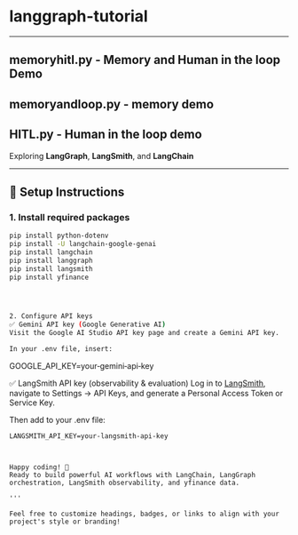 # langgraph-tutorial

---
## memoryhitl.py -  Memory and Human in the loop Demo
## memoryandloop.py - memory demo
## HITL.py - Human in the loop demo

Exploring **LangGraph**, **LangSmith**, and **LangChain**

---

## 🚀 Setup Instructions

### 1. Install required packages

```bash
pip install python-dotenv
pip install -U langchain-google-genai
pip install langchain
pip install langgraph
pip install langsmith
pip install yfinance




2. Configure API keys
✅ Gemini API key (Google Generative AI)
Visit the Google AI Studio API key page and create a Gemini API key.

In your .env file, insert:
```
GOOGLE_API_KEY=your‑gemini‑api‑key




✅ LangSmith API key (observability & evaluation)
Log in to [LangSmith](https://smith.langchain.com/), navigate to Settings → API Keys, and generate a Personal Access Token or Service Key.

Then add to your .env file:
```
LANGSMITH_API_KEY=your‑langsmith‑api‑key



Happy coding! 🎉
Ready to build powerful AI workflows with LangChain, LangGraph orchestration, LangSmith observability, and yfinance data.

'''

Feel free to customize headings, badges, or links to align with your project's style or branding!
